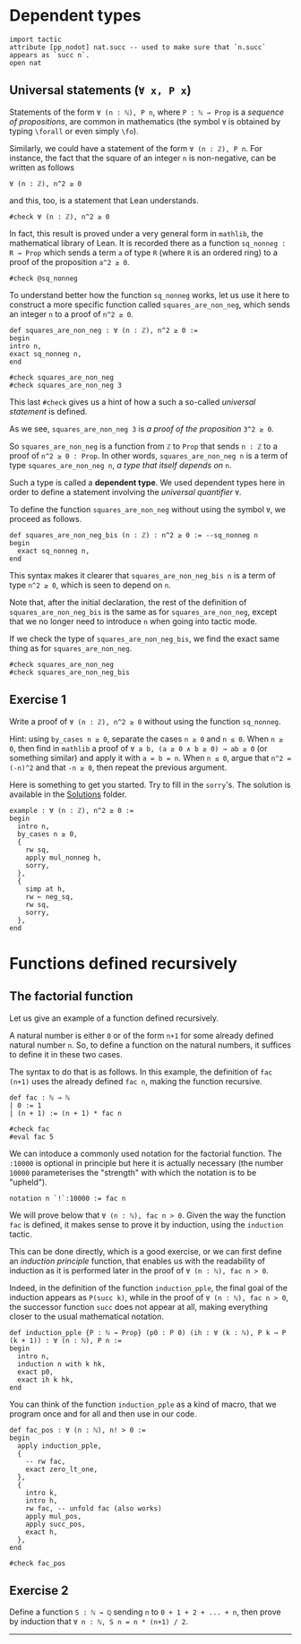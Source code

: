 
# Dependent types

````lean
import tactic
attribute [pp_nodot] nat.succ -- used to make sure that `n.succ` appears as `succ n`.
open nat
````

## Universal statements (`∀ x, P x`)

Statements of the form `∀ (n : ℕ), P n`, where `P : ℕ → Prop` is a *sequence of propositions*, are common in mathematics (the symbol `∀` is obtained by typing `\forall` or even simply `\fo`).

Similarly, we could have a statement of the form `∀ (n : ℤ), P n`. For instance, the fact that the square of an integer `n` is non-negative, can be written as follows

`∀ (n : ℤ), n^2 ≥ 0`

and this, too, is a statement that Lean understands.

````lean
#check ∀ (n : ℤ), n^2 ≥ 0
````

In fact, this result is proved under a very general form in `mathlib`, the mathematical library of Lean. It is recorded there as a function `sq_nonneg : R → Prop` which sends a term `a` of type `R` (where `R` is an ordered ring) to a proof of the proposition `a^2 ≥ 0`.

````lean
#check @sq_nonneg
````

To understand better how the function `sq_nonneg` works, let us use it here to construct a more specific function called `squares_are_non_neg`, which sends an integer `n` to a proof of `n^2 ≥ 0`.

````lean
def squares_are_non_neg : ∀ (n : ℤ), n^2 ≥ 0 :=
begin
intro n,
exact sq_nonneg n,
end

#check squares_are_non_neg
#check squares_are_non_neg 3
````

This last `#check` gives us a hint of how a such a so-called *universal statement* is defined.

As we see, `squares_are_non_neg 3` is *a proof of the proposition* `3^2 ≥ 0`.

So `squares_are_non_neg` is a function from `ℤ` to `Prop` that sends `n : ℤ` to a proof of `n^2 ≥ 0 : Prop`. In other words, `squares_are_non_neg n` is a term of type `squares_are_non_neg n`, *a type that itself depends on* `n`.

Such a type is called a **dependent type**. We used dependent types here in order to define a statement involving the *universal quantifier* `∀`.

To define the function `squares_are_non_neg` without using the symbol `∀`, we proceed as follows.

````lean
def squares_are_non_neg_bis (n : ℤ) : n^2 ≥ 0 := --sq_nonneg n
begin
  exact sq_nonneg n,
end
````

This syntax makes it clearer that `squares_are_non_neg_bis n` is a term of type `n^2 ≥ 0`, which is seen to depend on `n`.

Note that, after the initial declaration, the rest of the definition of `squares_are_non_neg_bis` is the same as for `squares_are_non_neg`, except that we no longer need to introduce `n` when going into tactic mode.

If we check the type of `squares_are_non_neg_bis`, we find the exact same thing as for `squares_are_non_neg`.

````lean
#check squares_are_non_neg
#check squares_are_non_neg_bis
````

## Exercise 1

Write a proof of `∀ (n : ℤ), n^2 ≥ 0` without using the function `sq_nonneg`.

Hint: using `by_cases n ≥ 0`, separate the cases `n ≥ 0` and `n ≤ 0`. When `n ≥ 0`, then find in `mathlib` a proof of `∀ a b, (a ≥ 0 ∧ b ≥ 0) → ab ≥ 0` (or something similar) and apply it with `a = b = n`. When `n ≤ 0`, argue that `n^2 = (-n)^2` and that `-n ≥ 0`, then repeat the previous argument.

Here is something to get you started. Try to fill in the `sorry`'s. The solution is available in the [Solutions](https://github.com/matematiflo/Comp_assisted_math/blob/2023_SoSe/Lean/Practice_folder/Solutions/) folder.

````lean
example : ∀ (n : ℤ), n^2 ≥ 0 :=
begin
  intro n, 
  by_cases n ≥ 0,
  {
    rw sq,
    apply mul_nonneg h,
    sorry,
  },
  {
    simp at h,
    rw ← neg_sq,
    rw sq,
    sorry,
  },
end
````

# Functions defined recursively

## The factorial function

Let us give an example of a function defined recursively.

A natural number is either `0` or of the form `n+1` for some already defined natural number `n`. So, to define a function on the natural numbers, it suffices to define it in these two cases.

The syntax to do that is as follows. In this example, the definition of `fac (n+1)` uses the already defined `fac n`, making the function recursive.

````lean
def fac : ℕ → ℕ
| 0 := 1
| (n + 1) := (n + 1) * fac n

#check fac
#eval fac 5
````

We can intoduce a commonly used notation for the factorial function. The `:10000` is optional in principle but here it is actually necessary (the number `10000` parameterises the "strength" with which the notation is to be "upheld").

````lean
notation n `!`:10000 := fac n
````

We will prove below that `∀ (n : ℕ), fac n > 0`. Given the way the function `fac` is defined, it makes sense to prove it by induction, using the `induction` tactic.

This can be done directly, which is a good exercise, or we can first define an *induction principle* function, that enables us with the readability of induction as it is performed later in the proof of `∀ (n : ℕ), fac n > 0`.

Indeed, in the definition of the function `induction_pple`, the final goal of the induction appears as `P(succ k)`, while in the proof of `∀ (n : ℕ), fac n > 0`, the successor function `succ` does not appear at all, making everything closer to the usual mathematical notation.

````lean
def induction_pple {P : ℕ → Prop} (p0 : P 0) (ih : ∀ (k : ℕ), P k → P (k + 1)) : ∀ (n : ℕ), P n :=
begin
  intro n,
  induction n with k hk,
  exact p0,
  exact ih k hk,
end
````

You can think of the function `induction_pple` as a kind of macro, that we program once and for all and then use in our code.

````lean
def fac_pos : ∀ (n : ℕ), n! > 0 :=
begin
  apply induction_pple,
  {
    -- rw fac,
    exact zero_lt_one,
  },
  {
    intro k,
    intro h,
    rw fac, -- unfold fac (also works)
    apply mul_pos,
    apply succ_pos,
    exact h,
  },
end

#check fac_pos
````

## Exercise 2

Define a function `S : ℕ → ℚ` sending `n` to `0 + 1 + 2 + ... + n`, then prove by induction that `∀ n : ℕ, S n = n * (n+1) / 2`.

---

